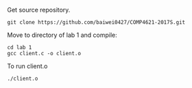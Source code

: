 Get source repository.
```
git clone https://github.com/baiwei0427/COMP4621-2017S.git
```

Move to directory of lab 1 and compile:
```
cd lab 1
gcc client.c -o client.o
```

To run client.o
```
./client.o
```
